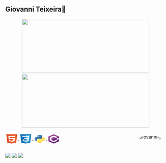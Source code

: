 ## Giovanni Teixeira🧐

<div align="center">
  <a href="https://github.com/giovanni-teixeira">
  <img height="170em" width="400" src="https://github-readme-stats.vercel.app/api?username=giovanni-teixeira&show_icons=true&theme=dark&include_all_commits=true&count_private=true"/>
  <img height="170em" width="400" src="https://github-readme-stats.vercel.app/api/top-langs/?username=giovanni-teixeira&layout=compact&langs_count=7&theme=dark"/>
</div>
  
<div style="display: inline_block"><br>
  <img align="center" alt="Giovanni-HTML" height="30" width="40" src="https://raw.githubusercontent.com/devicons/devicon/master/icons/html5/html5-original.svg">
  <img align="center" alt="Giovanni-CSS" height="30" width="40" src="https://raw.githubusercontent.com/devicons/devicon/master/icons/css3/css3-original.svg">
  <img align="center" alt="Giovanni-Python" height="30" width="40" src="https://raw.githubusercontent.com/devicons/devicon/master/icons/python/python-original.svg">
  <img align="center" alt="Giovanni-Csharp" height="30" width="40" src="https://raw.githubusercontent.com/devicons/devicon/master/icons/csharp/csharp-original.svg">
  <img align="right" alt="Giovanni-pic" height="150" style="border-radius:50px;" src="https://blog.unyleya.edu.br/wp-content/uploads/2020/03/giphy-33.gif">
</div>
  
##
  
<div>
  <a href="https://instagram.com/giovanni_txra" target="_blank"><img src="https://img.shields.io/badge/-Instagram-%23E4405F?style=for-the-badge&logo=instagram&logoColor=white" target="_blank"></a>
  <a href = "mailto:giovanni.12756@gmail.com"><img src="https://img.shields.io/badge/-Gmail-%23333?style=for-the-badge&logo=gmail&logoColor=white" target="_blank"></a>
  <a href="https://www.linkedin.com/in/giovanni-teixeira-aa00231ab/" target="_blank"><img src="https://img.shields.io/badge/-LinkedIn-%230077B5?style=for-the-badge&logo=linkedin&logoColor=white" target="_blank"></a> 
</div>
  
  
